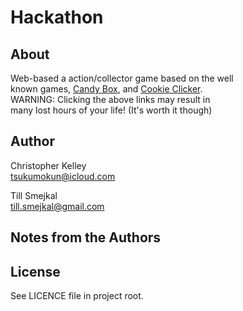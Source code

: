Hackathon
==========

About
----------
Web-based a action/collector game based on the well<br/>
known games, [Candy Box], and [Cookie Clicker].<br/>
  WARNING: Clicking the above links may result in <br/>
  many lost hours of your life! (It's worth it though)

Author
--- 
Christopher Kelley<br/>
[tsukumokun@icloud.com]

Till Smejkal<br/>
[till.smejkal@gmail.com]

Notes from the Authors
---


License
----------
See LICENCE file in project root.

[tsukumokun@icloud.com]:(mailto:tsukumokun@icloud.com)

[till.smejkal@gmail.com]:(mailto:till.smejkal@gmail.com)

[Candy Box]:(http://candies.aniwey.net/)

[Cookie Clicker]:(http://orteil.dashnet.org/cookieclicker/)
